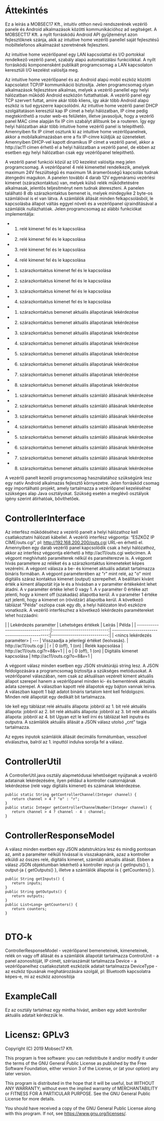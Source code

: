 # Áttekintés

Ez a leírás a MOBSEC17 Kft., intuitív otthon nevű rendszerének vezérlő panele és Android alkalmazások közötti kommunikációhoz ad segítséget. A MOBSECT17 Kft. a nyílt forráskódú Android API gyűjteményt azon fejlesztőknek szánja, akik az intuitive home vezérlő panellel saját fejlesztésű mobiltelefonos alkalmazást szeretnének fejleszteni.

Az intuitive home vezérlőpanel egy LAN kapcsolattal és I/O portokkal rendelkező vezérlő panel, szabály alapú automatizálási funkciókkal. A nyílt forráskódú komponensként publikált programcsomag a LAN kapcsolaton keresztüli I/O kezelést valósítja meg. 

Az intuitive home vezérlőpanel és az Android alapú mobil eszköz közötti kapcsolatot TCP/IP kommunikáció biztosítja. Jelen programcsomag olyan alkalmazások fejlesztésre alkalmas, melyek a vezérlő panellel egy helyi hálózatban működő Android eszközön futtathatóak. A vezérlő panel egy TCP szervert futtat, amire akár több kliens, így akár több Android alapú eszköz is tud egyszerre kapcsolódni. Az intuitive home vezérlő panel DHCP szolgáltatáson keresztül kap IP címet a helyi hálózatban, IP címe pedig megtekinthető a router web-es felületén, illetve javasoljuk, hogy a vezérlő panel MAC címe alapján fix IP cím szabályt állítsunk be a routeren. Így egy helyi hálózatban akár több intuitive home vezérlő panel is telepíthető. Amennyiben fix IP címet osztunk ki az intuitive home vezérlőpanelnek, akkor a mobilalkalmazásban erre a fix IP-címre küldjük az üzeneteket. Amennyiben DHCP-vel kapott dinamikus IP címet a vezérlő panel, akkor a http://ac11 címen érhető el a helyi hálózatban a vezérlő panel, de ebben az esetben egy helyi hálózatban csak egy vezérlőpanel telepíthető. 

A vezérlő panel funkciói közül az I/O kezelést valósítja meg jelen programcsomag. A vezérlőpanel 4 relé kimenettel rendelkezik, amelyek maximum 24V feszültségű és maximum 1A áramerősségű kapcsolás tudnak átengedni magukon. A panelen további 4 darab 12V egyenáramú vezérlési kimenet (szárazkontaktus) van, melyek külső relék működtetésére alkalmasak, jelentős teljesítményt nem tudnak átereszteni. 
A panelen található 8 db szárazkontaktus bemenet is, melyek mindegyike 2 byte-os számlálóval is el van látva. A számlálók állását minden felkapcsolásból, le kapcsolásba állapot váltás eggyel növeli és a vezérlőpanel újraindításával a számlálók nullázhatóak. Jelen programcsomag az alábbi funkciókat implementálja:

- 1. relé kimenet fel és le kapcsolása
- 2. relé kimenet fel és le kapcsolása
- 3. relé kimenet fel és le kapcsolása
- 4. relé kimenet fel és le kapcsolása

- 1. szárazkontaktus kimenet fel és le kapcsolása
- 2. szárazkontaktus kimenet fel és le kapcsolása
- 3. szárazkontaktus kimenet fel és le kapcsolása
- 4. szárazkontaktus kimenet fel és le kapcsolása

- 1. szárazkontaktus bemenet aktuális állapotának lekérdezése
- 2. szárazkontaktus bemenet aktuális állapotának lekérdezése
- 3. szárazkontaktus bemenet aktuális állapotának lekérdezése
- 4. szárazkontaktus bemenet aktuális állapotának lekérdezése
- 5. szárazkontaktus bemenet aktuális állapotának lekérdezése
- 6. szárazkontaktus bemenet aktuális állapotának lekérdezése
- 7. szárazkontaktus bemenet aktuális állapotának lekérdezése
- 8. szárazkontaktus bemenet aktuális állapotának lekérdezése

- 1. szárazkontaktus bemenet aktuális számláló állásának lekérdezése
- 2. szárazkontaktus bemenet aktuális számláló állásának lekérdezése
- 3. szárazkontaktus bemenet aktuális számláló állásának lekérdezése
- 4. szárazkontaktus bemenet aktuális számláló állásának lekérdezése
- 5. szárazkontaktus bemenet aktuális számláló állásának lekérdezése
- 6. szárazkontaktus bemenet aktuális számláló állásának lekérdezése
- 7. szárazkontaktus bemenet aktuális számláló állásának lekérdezése
- 8. szárazkontaktus bemenet aktuális számláló állásának lekérdezése

A vezérlő panelt kezelő programcsomag használatához szükségünk lesz egy natív Android alkalmazás fejlesztő környezetre. Jelen forráskód csomag egy importálható projekt, amely tartalmazza a vezérlőpanel kezeléséhez szükséges alap Java osztályokat. Szükség esetén a meglévő osztályok igény szerint átírhatóak, bővíthetőek. 

# ControllerInterface

Az interfész működéséhez a vezérlő panelt a helyi hálózathoz kell csatlakoztatni hálózati kábellel. A vezérlő interfész végpontja: “ESZKÖZ IP CÍME/outs.cgi”, pl: http://192.168.200.200/outs.cgi URL-en érhető el. Amennyiben egy darab vezérlő panel kapcsolódik csak a helyi hálózathoz, akkor az interfész végpontja elérhető a http://ac11/outs.cgi webcímen. A végpont meghívható paraméterek nélkül és paraméterezve is. A végpont hívás paramétere az reléket és a szárazkontaktus kimeneteket képes vezérelni. A végpont válasza a be- és kimenet aktuális adatait tartalmazza bináris formában. 
A végpont paraméterében az "r" mint relé, az "o" mint digitális száraz kontaktus kimenet (output) szerepelhet. A beállítani kívánt érték a kiment állapotát írja le és a hívásban a v paraméter értékeként lehet átadni. A v paraméter értéke lehet 0 vagy 1. A v paraméter 0 értéke azt jelenti, hogy a kiment off (szakadás) állapotba kerül. A v paraméter 1 értéke azt jelenti, hogy a kimenet on (rövidzár) állapotba kerül.
A következő táblázat "Példa" oszlopa csak egy db, a helyi hálózaton lévő eszközre vonatkozik. A vezérlő interfészhez a következő lekérdezés paramétereket lehet hozzáadni:

|
| Lekérdezés paraméter              | Lehetséges értékek           | Leírás                                        | Példa                        |
| ----------------------------------|:----------------------------:| ---------------------------------------------:|-----------------------------:|
| <nincs lekérdezés paraméter>      | ---                          | Visszaadja a jelenlegi értéket (leolvasás).   | http://ac11/outs.cgi         |
| r                                 | 0 (off), 1 (on)              | Relék kapcsolása                              | http://ac11/outs.cgi?r=8&v=1 |
| o                                 | 0 (off), 1 (on)              | Digitális kimenet kapcsolása                  | http://ac11/outs.cgi?o=8&v=1 |


A végpont válasz minden esetben egy JSON struktúrájú string lesz. A JSON feldolgozására a programcsomag biztosítja a szükséges metódusokat. A vezérlőpanel válaszában, nem csak az aktuálisan vezérelt kiment aktuális állapot szerepel hanem a vezérlőpanel minden ki- és bementének aktuális adata szerepel.
A válaszban kapott relé állapotok egy bájton vannak leírva. A válaszban kapott 1 bájt adatot bináris tartalom ként kell feldolgozni.  Minden relé állapotát egy dedikált bit tartalmazza. 

Ide kell egy táblázat 
relé aktuális állapota: jobbról az 1. bit 
relé aktuális állapota: jobbról az 2. bit
relé aktuális állapota: jobbról az 3. bit
relé aktuális állapota: jobbról az 4. bit
Ugyan ezt le kell írni és táblázat kell inputra és outputra.
A számlálók aktuális állását a JSON válasz utolsó „cnt” tagja tartalmazza.

Az egyes inputok számlálók állását decimális formátumban, vesszővel elválasztva, balról az 1. inputtól indulva sorolja fel a válasz.

# ControllerUtil
A ControllerUtil.java osztály alapmetódusai lehetőséget nyújtanak a vezérlő adatainak lekérdezésére, ilyen például a kontroller csatornájának lekérdezése (relé vagy digitális kimenet) és számának lekérdezése.
 
 
```
public static String getControllerChannel(Integer channel) {
   return channel > 4 ? "o" : "r";
}
public static Integer getControllerChannelNumber(Integer channel) {
   return channel > 4 ? channel - 4 : channel;
}
```
 
# ControllerResponseModel
A válasz minden esetben egy JSON adatstruktúra lesz és mindig pontosan az, amit a paraméter nélküli hívással is visszakapnánk, azaz a kontroller elküldi az összes relé, digitális kimenet, számláló aktuális állását. Ebben a válasz JSON objektumban lekérhető a kontroller input-ja { getInputs() }, output-ja { getOutputs() }, illetve a számlálók állapotai is { getCounters() }.
```
public String getInputs() {
   return inputs;
}
public String getOutputs() {
   return outputs;
}
public List<Long> getCounters() {
   return counters;
}
 
```
 
# DTO-k
ControllerResponseModel - vezérlőpanel bemeneteinek, kimeneteinek, relék on vagy off állását és a számlálók állapotát tartalmazza
ControlUnit - a panel azonosítóját, IP címét, szériaszámát tartalmazza
Device - a vezérlőpanelhez csatlakoztatott eszközök adatait tartalmazza
DeviceType - az eszköz típusának meghatározására szolgál, pl: Bluetooth kapcsolatra képes-e, mi az eszköz azonosítója
 
# ExampleCall
Ez az osztály tartalmaz egy mintha hívást, amiben egy adott kontroller aktuális adatait kérdezzük le.

# Licensz: GPLv3
Copyright (C) 2019 Mobsec17 Kft.
 
This program is free software: you can redistribute it and/or modify
it under the terms of the GNU General Public License as published by
the Free Software Foundation, either version 3 of the License, or
(at your option) any later version.
 
This program is distributed in the hope that it will be useful,
but WITHOUT ANY WARRANTY; without even the implied warranty of
MERCHANTABILITY or FITNESS FOR A PARTICULAR PURPOSE.  See the
GNU General Public License for more details.
 
You should have received a copy of the GNU General Public License
along with this program.  If not, see <https://www.gnu.org/licenses/>.

